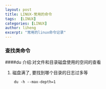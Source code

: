 ```yaml
---
layout: post
title: LINUX-常用的命令
tags:  [LINUX]
categories: [LINUX]
author: liheng
excerpt: "常用的linux命令记录"
---
```

### 查找类命令

####du
介绍:对文件和目录磁盘使用的空间的查看
1. 磁盘满了, 要找到哪个目录的日志过多等

```
    du -h --max-depth=1
```